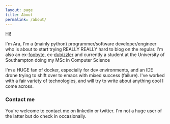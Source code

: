```yaml
---
layout: page
title: About
permalink: /about/
---
```


Hi!

I'm Ara, I'm a (mainly python) programmer/software developer/engineer who is about to start trying REALLY REALLY hard to blog on the regular. I'm also an ex-[foobyte](http://foo.mobi), ex-[dubizzler](https://www.dubizzle.com) and currently a student at the University of Southampton doing my MSc in Computer Science

I'm a HUGE fan of docker, especially for dev environments, and an IDE drone trying to shift over to emacs with mixed success (failure). I've worked with a fair variety of technologies, and will try to write about anything cool I come across.

### Contact me
You're welcome to contact me on linkedin or twitter. I'm not a huge user of the latter but do check in occasionally.
